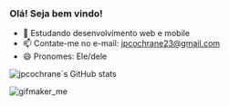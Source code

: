 ### Olá! Seja bem vindo!

- 🌱 Estudando desenvolvimento web e mobile
- 📫 Contate-me no e-mail: jpcochrane23@gmail.com
- 😄 Pronomes: Ele/dele

![jpcochrane´s GitHub stats](https://github-readme-stats.vercel.app/api?username=jpcochrane&show_icons=true&theme=onedark)

![gifmaker_me](https://user-images.githubusercontent.com/125407481/236021691-a48db8b6-ebd5-42e4-bae3-68a5ec94b628.gif)
